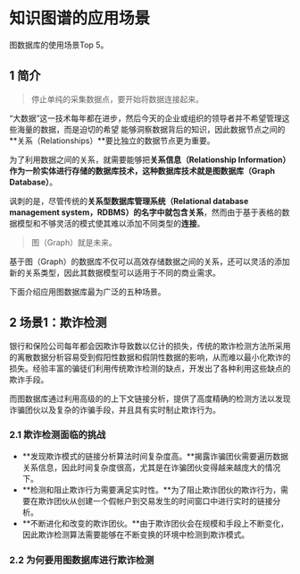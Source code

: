 # 知识图谱的应用场景

图数据库的使用场景Top 5。

## 1 简介

> 停止单纯的采集数据点，要开始将数据连接起来。

“大数据”这一技术每年都在进步，然后今天的企业或组织的领导者并不希望管理这些海量的数据，而是迫切的希望 能够洞察数据背后的知识，因此数据节点之间的**关系（Relationships）**要比独立的数据节点更为重要。

为了利用数据之间的关系，就需要能够把**关系信息（Relationship Information）**作为一阶实体进行存储的数据库技术，这种数据库技术就是**图数据库（Graph Database）**。

讽刺的是，尽管传统的**关系型数据库管理系统（Relational database management system，RDBMS）**的名字中就包含**关系**，然而由于基于表格的数据模型和不够灵活的模式使其难以添加不同类型的**连接**。

> 图（Graph）就是未来。

基于图（Graph）的数据库不仅可以高效存储数据之间的关系，还可以灵活的添加新的关系类型，因此其数据模型可以适用于不同的商业需求。

下面介绍应用图数据库最为广泛的五种场景。

## 2 场景1：欺诈检测

银行和保险公司每年都会因欺诈导致数以亿计的损失，传统的欺诈检测方法所采用的离散数据分析容易受到假阳性数据和假阴性数据的影响，从而难以最小化欺诈的损失。经验丰富的骗徒们利用传统欺诈检测的缺点，开发出了各种利用这些缺点的欺诈手段。

而图数据库通过利用高级的的上下文链接分析，提供了高度精确的检测方法以发现诈骗团伙以及复杂的诈骗手段，并且具有实时制止欺诈行为。

### 2.1 欺诈检测面临的挑战

- **发现欺诈模式的链接分析算法时间复杂度高。**揭露诈骗团伙需要遍历数据关系信息，因此时间复杂度很高，尤其是在诈骗团伙变得越来越庞大的情况下。
- **检测和阻止欺诈行为需要满足实时性。**为了阻止欺诈团伙的欺诈行为，需要在欺诈团伙从创建一个假帐户到交易发生的时间窗口中进行实时的链接分析。
- **不断进化和改变的欺诈团伙。**由于欺诈团伙会在规模和手段上不断变化，因此欺诈检测算法需要能够在不断变换的环境中检测到欺诈模式。

### 2.2 为何要用图数据库进行欺诈检测

